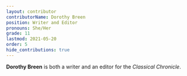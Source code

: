 ```yaml
---
layout: contributor
contributorName: Dorothy Breen
position: Writer and Editor
pronouns: She/Her
grade: 11
lastmod: 2021-05-20
order: 5
hide_contributions: true
---
```

**Dorothy Breen** is both a writer and an editor for the *Classical Chronicle*.
